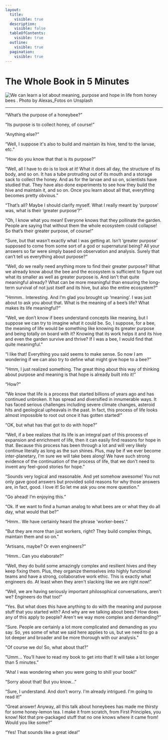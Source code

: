 ```yaml
---
layout:
  title:
    visible: true
  description:
    visible: false
  tableOfContents:
    visible: true
  outline:
    visible: true
  pagination:
    visible: true
---
```


# The Whole Book in 5 Minutes



![We can learn a lot about meaning, purpose and hope in life from honey bees .
Photo by Alexas\_Fotos on Unsplash](.gitbook/assets/0.jpeg)



***



“What’s the purpose of a honeybee?”

“Its purpose is to collect honey, of course!”

“Anything else?”

“Well, I suppose it's also to build and maintain its hive, tend to the larvae, etc.”

“How do you know that that is its purpose?”

“Well, all I have to do is to look at it! What it does all day, the structure of its body, and so on. It has a tube protruding out of its mouth and a storage sack to collect the honey. And as for the larvae and so on, scientists have studied that. They have also done experiments to see how they build the hive and maintain it, and so on. Once you learn about all that, everything becomes pretty obvious.”

“That’s all? Maybe I should clarify myself. What I really meant by ‘purpose’ was, what is their ‘greater purpose’?”

“Oh, I know what you mean! Everyone knows that they pollinate the garden. People are saying that without them the whole ecosystem could collapse! So that’s their greater purpose, of course!”

“Sure, but that wasn’t exactly what I was getting at. Isn’t ‘greater purpose’ supposed to come from some sort of a god or supernatural being? All your answers so far were simply based on observation and analysis. Surely that can’t tell us everything about purpose?”

“Well, do we really need anything more to find their greater purpose? What we already know about the bee and the ecosystem is sufficient to figure out what its smaller as well as greater purpose is. And isn't that quite meaningful already? What can be more meaningful than ensuring the long-term survival of not just itself and its hive, but also the entire ecosystem?”

“Hmmm.. Interesting. And I’m glad you brought up ‘meaning’. I was just about to ask you about that. What is the meaning of a bee’s life? What makes its life meaningful?”

“Well, we don’t know if bees understand concepts like meaning, but I suppose we can try to imagine what it could be. So, I suppose, for a bee, the meaning of life would be something like knowing its greater purpose and being totally on board with it? Knowing that its work helps it and its hive and even the garden survive and thrive? If I was a bee, I would find that quite meaningful.”

“I like that! Everything you said seems to make sense. So now I am wondering if we can also try to define what might give hope to a bee?”

“Hmm, I just realized something. The great thing about this way of thinking about purpose and meaning is that hope is already built into it!”

“How?”

“We know that life is a process that started billions of years ago and has continued unbroken. It has spread and diversified in innumerable ways. It has faced serious challenges including severe climate changes, asteroid hits and geological upheavals in the past. In fact, this process of life looks almost impossible to root out once it has gotten started!”

“OK, but what has that got to do with hope?”

“Well, if a bee realizes that its life is an integral part of this process of expansion and enrichment of life, then it can easily find reasons for hope in that. Because this process has been through a lot and will very likely continue literally as long as the sun shines. Plus, may be if we ever become inter-planetary, I'm sure we will take bees along! We have such strong evidence of the continuation of the process of life, that we don't need to invent any feel-good stories for hope.”

“Sounds very logical and reasonable. And yet somehow awesome! You not only gave good answers but provided solid reasons for why those answers are, in fact, good. I love it! So let me ask you one more question.”

“Go ahead! I’m enjoying this.”

“Ok. If we want to find a human analog to what bees are or what they do all day, what would that be?”

“Hmm.. We have certainly heard the phrase 'worker-bees'."

"But they are more than just workers, right? They build complex things, maintain them and so on."

"Artisans, maybe? Or even engineers?”

“Hmm.. Can you elaborate?”

“Well, they do build some amazingly complex and resilient hives and they keep fixing them. Plus, they organize themselves into highly functional teams and have a strong, collaborative work ethic. This is exactly what engineers do. At least when they aren't slacking like we are right now!”

“Well, we are having seriously important philosophical conversations, aren't we? Engineers do that too!”

“Yes. But what does this have anything to do with the meaning and purpose stuff that you started with? And why are we talking about bees? How does any of this apply to people? Aren't we way more complex and demanding?”

“Sure. People are certainly a lot more complicated and demanding as you say. So, yes some of what we said here applies to us, but we need to go a lot deeper and broader and be more thorough with our analysis."

"Of course we do! So, what about that?"

"Umm... You’ll have to read my book to get into that! It will take a lot longer than 5 minutes.”

“Aha! I was wondering when you were going to shill your book!”

“Sorry about that! But you know…”

“Sure, I understand. And don’t worry. I'm already intrigued. I'm going to read it!”

“Great answer! Anyway, all this talk about honeybees has made me thirsty for some honey-lemon tea. I make it from scratch, from First Principles, you know! Not that pre-packaged stuff that no one knows where it came from! Would you like some?”

“Yes! That sounds like a great idea!”

